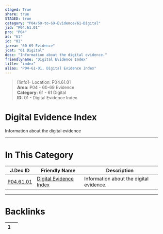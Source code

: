 ```yaml
---  
staged: True  
share: true  
STAGED: true  
category: "P04/60-to-69-Evidence/61-Digital"  
jid: "P04.61.01"  
pro: "P04"  
ac: "61"  
id: "01"  
jarea: "60-69 Evidence"  
jcat: "61 Digital"  
desc: "Information about the digital evidence."  
friendlyname: "Digital Evidence Index"  
title: "index"  
alias: "P04-61-01, Digital Evidence Index"  
---  
```

>[!info]- Location: P04.61.01  
>**Area:** P04 - 60-69 Evidence  
>**Category:** 61 - 61 Digital  
>**ID:** 01 - Digital Evidence Index  
  
# Digital Evidence Index  
  
Information about the digital evidence  
   
  
  
---  
# In This Category  
  
| J.Dec ID                                                                            | Friendly Name                                                                                    | Description                             |  
| ----------------------------------------------------------------------------------- | ------------------------------------------------------------------------------------------------ | --------------------------------------- |  
| [P04.61.01](index.md) | [Digital Evidence Index](index.md) | Information about the digital evidence. |  
  
  
---  
# Backlinks  
<div><table class="dataview table-view-table"><thead class="table-view-thead"><tr class="table-view-tr-header"><th class="table-view-th"><span></span><span class="dataview small-text">1</span></th><th class="table-view-th"><span></span></th></tr></thead><tbody class="table-view-tbody"></tbody></table></div>